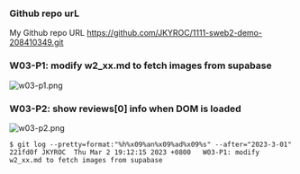 ### Github repo urL
My Github repo URL
https://github.com/JKYROC/1111-sweb2-demo-208410349.git
### W03-P1: modify w2_xx.md to fetch images from supabase

![w03-p1.png](https://skhsjlwrhersyemrmkib.supabase.co/storage/v1/object/public/javascript/demo-208410349/w03-reviews-starter/w03-p1.png)

### W03-P2: show reviews[0] info when DOM is loaded

![w03-p2.png]()

```
$ git log --pretty=format:"%h%x09%an%x09%ad%x09%s" --after="2023-3-01"
221fd0f JKYROC  Thu Mar 2 19:12:15 2023 +0800   W03-P1: modify w2_xx.md to fetch images from supabase
```